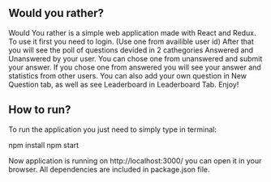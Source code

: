 ## Would you rather?

Would You rather is a simple web application made with React and Redux.
To use it first you need to login. (Use one from availible user id)
After that you will see the poll of questions devided in 2 cathegories Answered and Unanswered by your user.
You can chose one from unanswered and submit your answer. If you chose one from answered you will see your answer and statistics from other users.
You can also add your own question in New Question tab, as well as see Leaderboard in Leaderboard Tab.
Enjoy!

## How to run?

To run the application you just need to simply type in terminal:

npm install
npm start

Now application is running on http://localhost:3000/ you can open it in your browser.
All dependencies are included in package.json file.